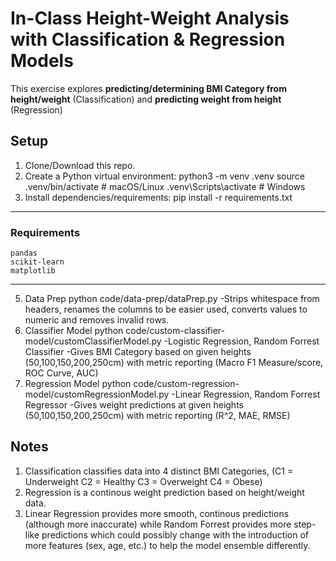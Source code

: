 # In-Class Height-Weight Analysis with Classification & Regression Models
This exercise explores **predicting/determining BMI Category from height/weight** (Classification) and **predicting weight from height** (Regression) 

## Setup
1. Clone/Download this repo.
2. Create a Python virtual environment:
   python3 -m venv .venv
   source .venv/bin/activate   # macOS/Linux
   .venv\Scripts\activate      # Windows
3. Install dependencies/requirements:
   pip install -r requirements.txt
---
   ### Requirements
    pandas
    scikit-learn
    matplotlib
---  
5. Data Prep
   python code/data-prep/dataPrep.py
   -Strips whitespace from headers, renames the columns to be easier used, converts values to numeric and removes invalid rows.
6. Classifier Model
   python code/custom-classifier-model/customClassifierModel.py
   -Logistic Regression, Random Forrest Classifier
   -Gives BMI Category based on given heights (50,100,150,200,250cm) with metric reporting (Macro F1 Measure/score, ROC Curve, AUC)
7. Regression Model
   python code/custom-regression-model/customRegressionModel.py
   -Linear Regression, Random Forrest Regressor
   -Gives weight predictions at given heights (50,100,150,200,250cm) with metric reporting (R^2, MAE, RMSE)

## Notes
1. Classification classifies data into 4 distinct BMI Categories,
   (C1 = Underweight
    C2 = Healthy
    C3 = Overweight
    C4 = Obese)
2. Regression is a continous weight prediction based on height/weight data.
3. Linear Regression provides more smooth, continous predictions (although more inaccurate) while Random Forrest provides more step-like predictions
   which could possibly change with the introduction of more features (sex, age, etc.) to help the model ensemble differently.  
